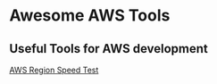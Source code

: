 # Awesome AWS Tools

## Useful Tools for AWS development


[AWS Region Speed Test](http://awsspeedtest.xvf.dk/)



